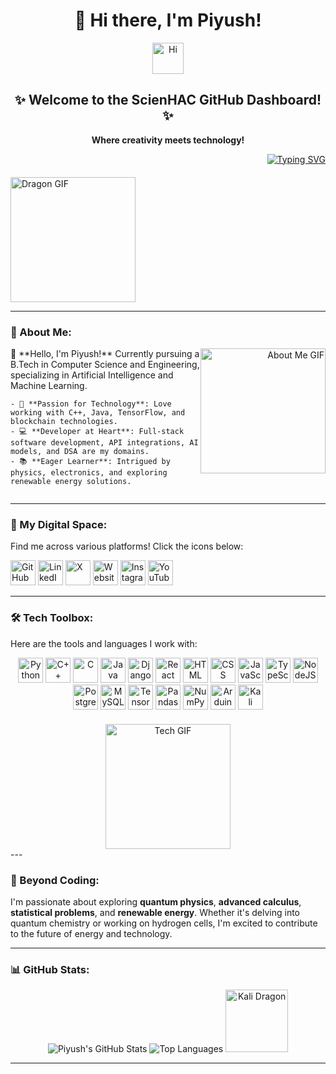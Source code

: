 <div align="center">
  <h1>👋 Hi there, I'm Piyush!</h1>
  <img src="https://raw.githubusercontent.com/nixin72/nixin72/master/wave.gif" alt="Hi" width="50">
  <h2>✨ Welcome to the ScienHAC GitHub Dashboard! ✨</h2>
  <p><strong>Where creativity meets technology!</strong></p>
</div>
<div align="right">
  <a href="https://git.io/typing-svg"><img src="https://readme-typing-svg.demolab.com?font=Fira+Code&duration=999&pause=1000&width=598&height=69&lines=%F0%9F%91%8B+Hey+there%2C+fellow+developers!;%F0%9F%9A%80+Greetings%2C+explorers+of+innovation!;%F0%9F%8C%9F+Welcome+aboard+to+the+ScienHAC+GitHub+Dashboard%E2%80%94where+ideas+come+to+life!;%E2%9C%A8+Step+into+a+world+of+endless+possibilities!" alt="Typing SVG" /></a>
</div>

<div style="display: flex; justify-content: center; align-items: flex-start; margin-top: 20px;">
  <div style="flex: 1; display: flex; flex-direction: column; align-items: flex-start;">
    <img src="https://s11.gifyu.com/images/SAfTj.gif" alt="Dragon GIF" width="200" style="filter: hue-rotate(0deg);">
  </div>
  <div style="flex: 1; display: flex; flex-direction: column; align-items: center;">
  </div>
</div>

---

### 🌟 About Me:
<div style="display: flex; justify-content: space-between; align-items: flex-start;">
  <div style="flex: 2; text-align: left;">
    👋 **Hello, I'm Piyush!** Currently pursuing a B.Tech in Computer Science and Engineering, specializing in Artificial Intelligence and Machine Learning.

    - 🎯 **Passion for Technology**: Love working with C++, Java, TensorFlow, and blockchain technologies.  
    - 💻 **Developer at Heart**: Full-stack software development, API integrations, AI models, and DSA are my domains.
    - 📚 **Eager Learner**: Intrigued by physics, electronics, and exploring renewable energy solutions.
  </div>
  <div style="flex: 1; text-align: right;">
    <img src="https://s11.gifyu.com/images/SAfkb.gif" alt="About Me GIF" width="200" style="filter: hue-rotate(0deg);">
  </div>
</div>

---

### 🔗 My Digital Space:
Find me across various platforms! Click the icons below:

[<img src="https://github.githubassets.com/images/modules/logos_page/GitHub-Mark.png" alt="GitHub" width="40">](https://github.com/ScienHAC/Piyush_space)
[<img src="https://cdn-icons-png.flaticon.com/512/174/174857.png" alt="LinkedIn" width="40">](https://www.linkedin.com/in/piyush-078455221/)
[<img src="https://cdn-icons-png.flaticon.com/128/5969/5969020.png" alt="X" width="40">](https://x.com/scienhac)
[<img src="https://1.bp.blogspot.com/-Hl2LdQb7ReM/Yant6IP37hI/AAAAAAAAAbo/vxaKHKIPI_ktlPZ4Hh4IozhQnz-CdL6zwCNcBGAsYHQ/s960/Scienhac_logo_favicon.png" alt="Website" width="40">](https://scienhac.blogspot.com/)
[<img src="https://cdn-icons-png.flaticon.com/512/174/174855.png" alt="Instagram" width="40">](https://www.instagram.com/scienhac)
[<img src="https://cdn-icons-png.flaticon.com/512/3670/3670147.png" alt="YouTube" width="40">](https://www.youtube.com/@scienhac)

---

### 🛠️ Tech Toolbox:
Here are the tools and languages I work with:

<div align="center">
  <img src="https://cdn-icons-png.flaticon.com/512/5968/5968350.png" alt="Python" width="40">
  <img src="https://cdn-icons-png.flaticon.com/512/6132/6132221.png" alt="C++" width="40">
  <img src="https://cdn-icons-png.flaticon.com/512/6132/6132222.png" alt="C" width="40">
  <img src="https://cdn-icons-png.flaticon.com/512/226/226777.png" alt="Java" width="40">
  <img src="https://cdn-icons-png.flaticon.com/512/919/919836.png" alt="Django" width="40">
  <img src="https://cdn-icons-png.flaticon.com/512/919/919851.png" alt="React" width="40">
  <img src="https://cdn-icons-png.flaticon.com/512/732/732190.png" alt="HTML" width="40">
  <img src="https://cdn-icons-png.flaticon.com/512/732/732007.png" alt="CSS" width="40">
  <img src="https://cdn-icons-png.flaticon.com/512/5968/5968292.png" alt="JavaScript" width="40">
  <img src="https://cdn-icons-png.flaticon.com/512/5968/5968381.png" alt="TypeScript" width="40">
  <img src="https://cdn-icons-png.flaticon.com/512/919/919836.png" alt="NodeJS" width="40">
  <img src="https://cdn-icons-png.flaticon.com/512/919/919854.png" alt="PostgreSQL" width="40">
  <img src="https://cdn-icons-png.flaticon.com/512/919/919836.png" alt="MySQL" width="40">
  <img src="https://cdn-icons-png.flaticon.com/512/919/919837.png" alt="TensorFlow" width="40">
  <img src="https://cdn-icons-png.flaticon.com/512/919/919825.png" alt="Pandas" width="40">
  <img src="https://cdn-icons-png.flaticon.com/512/919/919836.png" alt="NumPy" width="40">
  <img src="https://cdn-icons-png.flaticon.com/512/874/874371.png" alt="Arduino" width="40">
  <img src="https://img.icons8.com/?size=256&id=101665&format=png" alt="Kali Linux" width="40">
</div>
<div align="center">
<img src="https://s11.gifyu.com/images/SAf92.gif" alt="Tech GIF" width="200" style="filter: hue-rotate(0deg); margin-top: 20px;">
</div>
---

### 🧠 Beyond Coding:
I'm passionate about exploring **quantum physics**, **advanced calculus**, **statistical problems**, and **renewable energy**. Whether it's delving into quantum chemistry or working on hydrogen cells, I'm excited to contribute to the future of energy and technology.

---

### 📊 GitHub Stats:
<div align="center">
  <img src="https://github-readme-stats.vercel.app/api?username=ScienHAC&show_icons=true&theme=radical" alt="Piyush's GitHub Stats">
  <img src="https://github-readme-stats.vercel.app/api/top-langs/?username=ScienHAC&layout=compact&theme=radical" alt="Top Languages">
  <img src="https://raw.githubusercontent.com/mayanksharma27/mayanksharma27/master/assets/dragon.gif" alt="Kali Dragon" style="width: 100px; filter: hue-rotate(0deg);">
</div>

---

<!-- Add interactive section here -->

